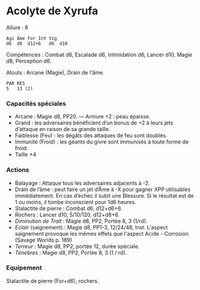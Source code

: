 # Acolyte de Xyrufa

Allure : 8

	Agi	Âme	For	Int	Vig
	d6	d8	d12+6	d6	d10

Compétences : Combat d6, Escalade d6, Intimidation d6, Lancer d10, Magie d8, Perception d6.


Atouts : Arcane (Magie), Drain de l'âme.

	PAR	RES
	5	13 (2)

### Capacités spéciales
- Arcane : Magie d8, PP20.
— Armure +2 : peau épaisse.
- Grand : les adversaires bénéficient d’un bonus de +2 à leurs jets d’attaque en raison de sa grande taille.
- Faiblesse (Feu) : les dégâts des attaques de feu sont doublés.
- Immunité (Froid) : les géants du givre sont immunisés à toute forme de froid.
- Taille +4

### Actions
- Balayage : Attaque tous les adversaires adjacents à -2.
- Drain de l’âme : peut faire un jet d’Âme à -X pour gagner XPP utilisables immédiatement. En cas d’échec il subit une Blessure. Si le résultat est de 1 ou moins, il tombe inconscient pour 1d6 heures.
- Stalactite de pierre : Combat d6, d12+d6+6.
- Rochers : Lancer d10, 5/10/120, d12+d8+6.
- _Diminution de Trait_ : Magie d8, PP2, Portée 8, 3 (1/rd).
- _Eclair_ (saignement) : Magie d8, PP1-3, 12/24/48, Inst. L'aspect saignement provoque les mêmes effets que l'aspect Acide - Corrosion (Savage Worlds p. 189)
- _Terreur_ : Magie d8, PP2, portée 12, durée spéciale.
- _Ténèbres_ : Magie d8, PP2, Portée 8, 3 (1 / rd).

### Equipement
Stalactite de pierre (For+d6), rochers.